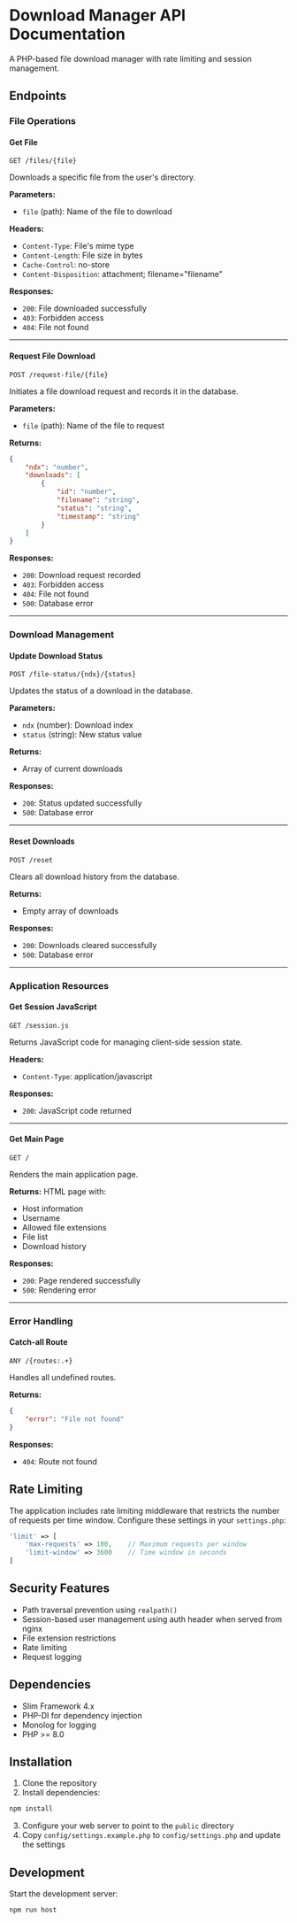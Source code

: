 # Download Manager API Documentation

A PHP-based file download manager with rate limiting and session management.

## Endpoints

### File Operations

#### Get File
```http
GET /files/{file}
```
Downloads a specific file from the user's directory.

**Parameters:**
- `file` (path): Name of the file to download

**Headers:**
- `Content-Type`: File's mime type
- `Content-Length`: File size in bytes
- `Cache-Control`: no-store
- `Content-Disposition`: attachment; filename="filename"

**Responses:**
- `200`: File downloaded successfully
- `403`: Forbidden access
- `404`: File not found

---

#### Request File Download
```http
POST /request-file/{file}
```
Initiates a file download request and records it in the database.

**Parameters:**
- `file` (path): Name of the file to request

**Returns:**
```json
{
    "ndx": "number",
    "downloads": [
        {
            "id": "number",
            "filename": "string",
            "status": "string",
            "timestamp": "string"
        }
    ]
}
```

**Responses:**
- `200`: Download request recorded
- `403`: Forbidden access
- `404`: File not found
- `500`: Database error

---

### Download Management

#### Update Download Status
```http
POST /file-status/{ndx}/{status}
```
Updates the status of a download in the database.

**Parameters:**
- `ndx` (number): Download index
- `status` (string): New status value

**Returns:**
- Array of current downloads

**Responses:**
- `200`: Status updated successfully
- `500`: Database error

---

#### Reset Downloads
```http
POST /reset
```
Clears all download history from the database.

**Returns:**
- Empty array of downloads

**Responses:**
- `200`: Downloads cleared successfully
- `500`: Database error

---

### Application Resources

#### Get Session JavaScript
```http
GET /session.js
```
Returns JavaScript code for managing client-side session state.

**Headers:**
- `Content-Type`: application/javascript

**Responses:**
- `200`: JavaScript code returned

---

#### Get Main Page
```http
GET /
```
Renders the main application page.

**Returns:**
HTML page with:
- Host information
- Username
- Allowed file extensions
- File list
- Download history

**Responses:**
- `200`: Page rendered successfully
- `500`: Rendering error

---

### Error Handling

#### Catch-all Route
```http
ANY /{routes:.+}
```
Handles all undefined routes.

**Returns:**
```json
{
    "error": "File not found"
}
```

**Responses:**
- `404`: Route not found

## Rate Limiting

The application includes rate limiting middleware that restricts the number of requests per time window. Configure these settings in your `settings.php`:

```php
'limit' => [
    'max-requests' => 100,    // Maximum requests per window
    'limit-window' => 3600    // Time window in seconds
]
```

## Security Features

- Path traversal prevention using `realpath()`
- Session-based user management using auth header when served from nginx
- File extension restrictions
- Rate limiting
- Request logging

## Dependencies

- Slim Framework 4.x
- PHP-DI for dependency injection
- Monolog for logging
- PHP >= 8.0

## Installation

1. Clone the repository
2. Install dependencies:
```bash
npm install
```
3. Configure your web server to point to the `public` directory
4. Copy `config/settings.example.php` to `config/settings.php` and update the settings

## Development

Start the development server:
```bash
npm run host
```

